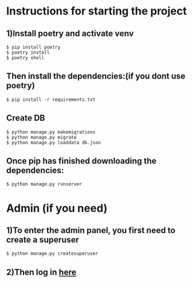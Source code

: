 
# Instructions for starting the project

## 1)Install poetry and activate venv

```
$ pip install poetry
$ poetry install
$ poetry shell
```
## Then install the dependencies:(if you dont use poetry)

```
$ pip install -r requirements.txt
```
## Create DB

```
$ python manage.py makemigrations
$ python manage.py migrate
$ python manage.py loaddata db.json

```

## Once pip has finished downloading the dependencies:

```
$ python manage.py runserver
```

# Admin (if you need)

## 1)To enter the admin panel, you first need to create a superuser

```
$ python manage.py createsuperuser
```

## 2)Then log in [here](http://127.0.0.1:8000/admin)